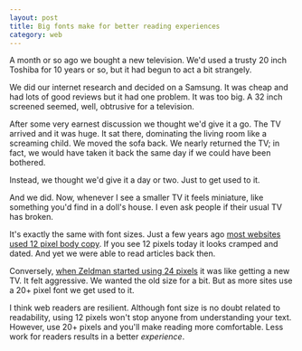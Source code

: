 ```yaml
---
layout: post
title: Big fonts make for better reading experiences
category: web
---
```


A month or so ago we bought a new television. We'd used a trusty 20 inch Toshiba for 10 years or so, but it had begun to act a bit strangely.

We did our internet research and decided on a Samsung. It was cheap and had lots of good reviews but it had one problem. It was too big. A 32 inch screened seemed, well, obtrusive for a television.

After some very earnest discussion we thought we'd give it a go. The TV arrived and it was huge. It sat there, dominating the living room like a screaming child. We moved the sofa back. We nearly returned the TV; in fact, we would have taken it back the same day if we could have been bothered.

Instead, we thought we'd give it a day or two. Just to get used to it.

And we did. Now, whenever I see a smaller TV it feels miniature, like something you'd find in a doll's house. I even ask people if their usual TV has broken.

It's exactly the same with font sizes. Just a few years ago [most websites used 12 pixel body copy](http://leonpaternoster.com/2008/07/smashing-magazines-ideal-blog-layout/). If you see 12 pixels today it looks cramped and dated. And yet we were able to read articles back then.

Conversely, [when Zeldman started using 24 pixels](http://leonpaternoster.com/2012/04/why-most-websites-are-still-rubbish/) it was like getting a new TV. It felt aggressive. We wanted the old size for a bit. But as more sites use a 20+ pixel font we get used to it.

I think web readers are resilient. Although font size is no doubt related to readability, using 12 pixels won't stop anyone from understanding your text. However, use 20+ pixels and you'll make reading more comfortable. Less work for readers results in a better _experience_.
